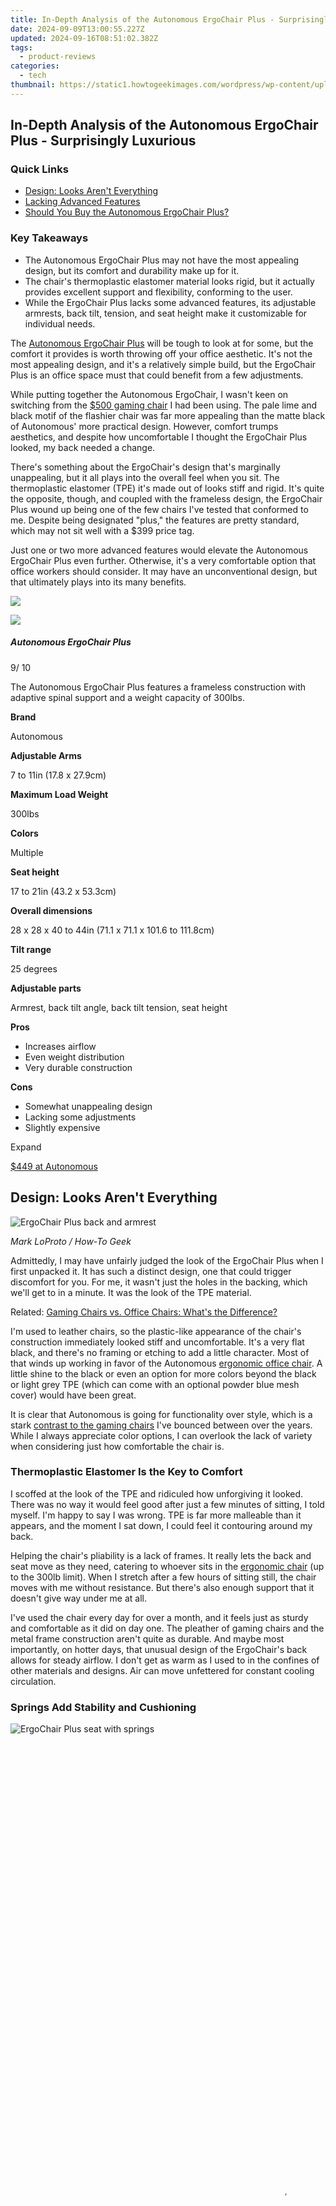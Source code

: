 ```yaml
---
title: In-Depth Analysis of the Autonomous ErgoChair Plus - Surprisingly Luxurious
date: 2024-09-09T13:00:55.227Z
updated: 2024-09-16T08:51:02.382Z
tags:
  - product-reviews
categories:
  - tech
thumbnail: https://static1.howtogeekimages.com/wordpress/wp-content/uploads/2023/05/ErgoChair-Plus-Hero-1.jpg
---
```


## In-Depth Analysis of the Autonomous ErgoChair Plus - Surprisingly Luxurious

### Quick Links

* [Design: Looks Aren't Everything](https://screen-activity-recording.techidaily.com/comprehensive-assessment-of-frozen-treats-on-display/)
* [Lacking Advanced Features](https://on-screen-recording.techidaily.com/new-in-2024-the-streaming-showdown-obs-vs-twitch/)
* [Should You Buy the Autonomous ErgoChair Plus?](https://extra-support.techidaily.com/new-insightful-analysis-the-dji-inspire-2-story/)

### Key Takeaways

* The Autonomous ErgoChair Plus may not have the most appealing design, but its comfort and durability make up for it.
* The chair's thermoplastic elastomer material looks rigid, but it actually provides excellent support and flexibility, conforming to the user.
* While the ErgoChair Plus lacks some advanced features, its adjustable armrests, back tilt, tension, and seat height make it customizable for individual needs.

 The [Autonomous ErgoChair Plus](https://www.autonomous.ai/office-chairs/kinn-chair?option1559=1882&purchase%5Fmethod=1) will be tough to look at for some, but the comfort it provides is worth throwing off your office aesthetic. It's not the most appealing design, and it's a relatively simple build, but the ErgoChair Plus is an office space must that could benefit from a few adjustments.

 While putting together the Autonomous ErgoChair, I wasn't keen on switching from the [$500 gaming chair](https://remote-screen-capture.techidaily.com/new-reaping-rewards-a-comprehensive-guide-to-7-14-stardew-mods/) I had been using. The pale lime and black motif of the flashier chair was far more appealing than the matte black of Autonomous' more practical design. However, comfort trumps aesthetics, and despite how uncomfortable I thought the ErgoChair Plus looked, my back needed a change.

 There's something about the ErgoChair's design that's marginally unappealing, but it all plays into the overall feel when you sit. The thermoplastic elastomer (TPE) it's made out of looks stiff and rigid. It's quite the opposite, though, and coupled with the frameless design, the ErgoChair Plus wound up being one of the few chairs I've tested that conformed to me. Despite being designated "plus," the features are pretty standard, which may not sit well with a $399 price tag.

 Just one or two more advanced features would elevate the Autonomous ErgoChair Plus even further. Otherwise, it's a very comfortable option that office workers should consider. It may have an unconventional design, but that ultimately plays into its many benefits.

![](https://static1.howtogeekimages.com/wordpress/wp-content/uploads/2023/07/autonomous-ergochair-plus-on-a-gray-background-1.jpg) 

![](https://static1.howtogeekimages.com/wordpresshttps://static0.howtogeekimages.com/wordpress/wp-content/uploads/2023/07/2023-howtogeek-ec_final.png) 

#####  Autonomous ErgoChair Plus

9/ 10 

The Autonomous ErgoChair Plus features a frameless construction with adaptive spinal support and a weight capacity of 300lbs.

**Brand** 

 Autonomous 

**Adjustable Arms** 

 7 to 11in (17.8 x 27.9cm) 

**Maximum Load Weight** 

 300lbs 

**Colors** 

 Multiple 

**Seat height** 

 17 to 21in (43.2 x 53.3cm) 

**Overall dimensions** 

 28 x 28 x 40 to 44in (71.1 x 71.1 x 101.6 to 111.8cm) 

**Tilt range** 

 25 degrees 

**Adjustable parts** 

 Armrest, back tilt angle, back tilt tension, seat height 

**Pros** 
* Increases airflow
* Even weight distribution
* Very durable construction

**Cons** 
* Somewhat unappealing design
* Lacking some adjustments
* Slightly expensive

Expand 

[$449 at Autonomous](https://www.autonomous.ai/office-chairs/kinn-chair?option1559=1882&purchase%5Fmethod=1/) 

##  Design: Looks Aren't Everything

![ErgoChair Plus back and armrest](https://static1.howtogeekimages.com/wordpress/wp-content/uploads/2023/05/ErgoChair-Plus-Back.jpg) 

_Mark LoProto / How-To Geek_

 Admittedly, I may have unfairly judged the look of the ErgoChair Plus when I first unpacked it. It has such a distinct design, one that could trigger discomfort for you. For me, it wasn't just the holes in the backing, which we'll get to in a minute. It was the look of the TPE material.

Related: [Gaming Chairs vs. Office Chairs: What's the Difference?](https://bypass-frp.techidaily.com/step-by-step-tutorial-how-to-bypass-poco-x6-frp-by-drfone-android/) 

 I'm used to leather chairs, so the plastic-like appearance of the chair's construction immediately looked stiff and uncomfortable. It's a very flat black, and there's no framing or etching to add a little character. Most of that winds up working in favor of the Autonomous [ergonomic office chair](https://phone-solutions.techidaily.com/in-2024-is-pgsharp-legal-when-you-are-playing-pokemon-on-realme-12-proplus-5g-drfone-by-drfone-virtual-android/). A little shine to the black or even an option for more colors beyond the black or light grey TPE (which can come with an optional powder blue mesh cover) would have been great.

 It is clear that Autonomous is going for functionality over style, which is a stark [contrast to the gaming chairs](https://bypass-frp.techidaily.com/step-by-step-tutorial-how-to-bypass-poco-x6-frp-by-drfone-android/) I've bounced between over the years. While I always appreciate color options, I can overlook the lack of variety when considering just how comfortable the chair is.

###  Thermoplastic Elastomer Is the Key to Comfort

 I scoffed at the look of the TPE and ridiculed how unforgiving it looked. There was no way it would feel good after just a few minutes of sitting, I told myself. I'm happy to say I was wrong. TPE is far more malleable than it appears, and the moment I sat down, I could feel it contouring around my back.

 Helping the chair's pliability is a lack of frames. It really lets the back and seat move as they need, catering to whoever sits in the [ergonomic chair](https://www.reviewgeek.com/109742/the-best-ergonomic-office-chairs/) (up to the 300lb limit). When I stretch after a few hours of sitting still, the chair moves with me without resistance. But there's also enough support that it doesn't give way under me at all.

 I've used the chair every day for over a month, and it feels just as sturdy and comfortable as it did on day one. The pleather of gaming chairs and the metal frame construction aren't quite as durable. And maybe most importantly, on hotter days, that unusual design of the ErgoChair's back allows for steady airflow. I don't get as warm as I used to in the confines of other materials and designs. Air can move unfettered for constant cooling circulation.

###  Springs Add Stability and Cushioning

![ErgoChair Plus seat with springs](https://static1.howtogeekimages.com/wordpress/wp-content/uploads/2023/05/ErgoChair-Plus-Springs.jpg) 

<!-- affiliate ads begin -->
<span id="1516072">
					<video width="864" height="1536" style="cursor:pointer"
           poster="//a.impactradius-go.com/display-clicktoplayimage/1516072.png"
           onclick="if(!this.playClicked){this.play();this.setAttribute('controls',true);this.playClicked=true;}">
	   <source src="//a.impactradius-go.com/display-ad/16446-1516072">
	   <img src="//a.impactradius-go.com/display-clicktoplayimage/1516072.png" style="border: none; height: 100%; width: 100%; object-fit: contain">
	</video>
	<div style="width:540px;text-align:center"><a href="javascript:window.open(decodeURIComponent('https%3A%2F%2Flaganoo.pxf.io%2Fc%2F5597632%2F1516072%2F16446'), '_blank');void(0);">Click here</a></div>
</span>
<img height="0" width="0" src="https://imp.pxf.io/i/5597632/1516072/16446" style="position:absolute;visibility:hidden;" border="0" />
<!-- affiliate ads end -->

_Mark LoProto / How-To Geek_

 The seat of the ErgoChair is another unique feature that pays off. Think of the science behind a mattress, just condensed down to the size of a [standard office chair](https://snapchat-videos.techidaily.com/updated-2024-approved-peeling-back-layers-the-hidden-meanings-of-everyday-emojis/). Unlike foam, which is common even in higher-priced gaming and office chairs, the springs push back against you to prevent a dip on either side.

 I frequently suffered from lower back and tailbone pain in my other chair. The ErgoChair Plus has virtually cured my ails, and I'm really in it for more hours than I had been with my previous chair. From what I can tell, there's been no shift in how the springs are sitting. I suspect that foam cushions would have sunk a little by now, causing an uneven distribution of pressure in my lower body.

##  Lacking Advanced Features

 There are four adjustments that you can make to the ErgoChair Plus. The armrests can be raised or lowered, the back tilts back up to 25 degrees, the back tilt tension can be increased or decreased, and the seat can raise from 17 to 21 inches. They're all pretty standard on most office chairs, but for the price of the ErgoChair Plus, I would have appreciated a few more.

 For just $50 more, the [ErgoChair Pro](https://www.autonomous.ai/office-chairs/ergonomic-chair) adds seat tilt and a headrest, the latter of which is very noticeably missing. Then again, the Pro does seem to lose the springs, which is one of my favorite features of the Plus.

 It's a balancing act of finding what suits you best. As it stands, I'm missing some of those extra adjustments, but not enough to give up some of the elements of the ErgoChair Plus.

<!-- affiliate ads begin -->
<span id="1983573">
					<video width="576" height="240" style="cursor:pointer"
           poster="//a.impactradius-go.com/display-clicktoplayimage/1983573.png"
           onclick="if(!this.playClicked){this.play();this.setAttribute('controls',true);this.playClicked=true;}">
	   <source src="//a.impactradius-go.com/display-ad/22993-1983573">
	   <img src="//a.impactradius-go.com/display-clicktoplayimage/1983573.png" style="border: none; height: 100%; width: 100%; object-fit: contain">
	</video>
	<div style="width:360px;text-align:center"><a href="javascript:window.open(decodeURIComponent('https%3A%2F%2Fhomestyler.sjv.io%2Fc%2F5597632%2F1983573%2F22993'), '_blank');void(0);">Click here</a></div>
</span>
<img height="0" width="0" src="https://imp.pxf.io/i/5597632/1983573/22993" style="position:absolute;visibility:hidden;" border="0" />
<!-- affiliate ads end -->

##  Should You Buy the Autonomous ErgoChair Plus?

 There is a lot to like about the [Autonomous ErgoChair Plus](https://www.autonomous.ai/office-chairs/kinn-chair?option1559=1882&purchase%5Fmethod=1). This is certainly a case of the good outweighing the bad, especially since the bad is going to be trivial to so many. The chair isn't too aesthetically pleasing, but if you can look past it (or don't mind it at all), then it's absolutely worth having in your home office.

 The ErgoChair Plus may be missing some of the more advanced features of the [ErgoChair Pro](https://www.autonomous.ai/office-chairs/ergonomic-chair), but the expected back tilt angle and tension, armrest and seat height adjustments, and seat depth are enough to let you customize the arrangement to fit your body. I would have loved the headrest and seat tilt of the ErgoChair Pro, but they're not essential.

 What is essential is the design and materials of the chair, and Autonomous chose wisely. TPE and springs promote even weight distribution and increase airflow to correct many of the issues common in other office chairs.

 I suspect I'll be using the Autonomous ErgoChair Plus for quite a while, likely until it starts to break down. Considering how well it's held up so far, I'm not thinking that will be anytime soon.

![](https://static1.howtogeekimages.com/wordpress/wp-content/uploads/2023/07/autonomous-ergochair-plus-on-a-gray-background-1.jpg) 

<!-- affiliate ads begin -->
<a href="https://unicoeye.pxf.io/c/5597632/2134249/18498" target="_top" id="2134249">
  <img src="//a.impactradius-go.com/display-ad/18498-2134249" border="0" alt="https://techidaily.com" width="728" height="90"/>
</a>
<img height="0" width="0" src="https://unicoeye.pxf.io/i/5597632/2134249/18498" style="position:absolute;visibility:hidden;" border="0" />
<!-- affiliate ads end -->

![](https://static1.howtogeekimages.com/wordpresshttps://static0.howtogeekimages.com/wordpress/wp-content/uploads/2023/07/2023-howtogeek-ec_final.png) 

#####  Autonomous ErgoChair Plus

9/ 10 

The Autonomous ErgoChair Plus features a frameless construction with adaptive spinal support and a weight capacity of 300lbs.

[$449 at Autonomous](https://www.autonomous.ai/office-chairs/kinn-chair?option1559=1882&purchase%5Fmethod=1/)

<ins class="adsbygoogle"
     style="display:block"
     data-ad-format="autorelaxed"
     data-ad-client="ca-pub-7571918770474297"
     data-ad-slot="1223367746"></ins>

<ins class="adsbygoogle"
     style="display:block"
     data-ad-client="ca-pub-7571918770474297"
     data-ad-slot="8358498916"
     data-ad-format="auto"
     data-full-width-responsive="true"></ins>

<span class="atpl-alsoreadstyle">Also read:</span>
<div><ul>
<li><a href="https://extra-hints.techidaily.com/new-crafting-a-professional-rss-feed-for-your-podcast/"><u>[New] Crafting a Professional RSS Feed for Your Podcast</u></a></li>
<li><a href="https://screen-video-capture.techidaily.com/new-in-depth-review-elevating-your-recording-game-with-showmore-for-2024/"><u>[New] In-Depth Review Elevating Your Recording Game with ShowMore for 2024</u></a></li>
<li><a href="https://solve-lab.techidaily.com/iuwutuobpplusajiplusi7veobqplusihjoobioociplusodleodquodqpluswpluociuodhuocrplusodiplusodgplusocrzrjgyrph5hkui3opohjga7mlrnms5ui/"><u>家で手軽に行えるフリル取りテクニック:お金不要の方法</u></a></li>
<li><a href="https://solve-lab.techidaily.com/astuces-handbrake-pour-la-correction-des-erreurs-de-titres-de-dvd-comment-faire/"><u>Astuces HandBrake Pour La Correction Des Erreurs De Titres De DVD - Comment Faire?</u></a></li>
<li><a href="https://tech-recovery.techidaily.com/expert-tips-reactivating-closed-caption-support-on-roku-tvs-and-streamers/"><u>Expert Tips: Reactivating Closed Caption Support on Roku TVs and Streamers</u></a></li>
<li><a href="https://location-social.techidaily.com/how-to-change-your-motorola-edge-40-pro-location-on-life360-without-anyone-knowing-drfone-by-drfone-virtual-android/"><u>How to Change Your Motorola Edge 40 Pro Location on life360 Without Anyone Knowing? | Dr.fone</u></a></li>
<li><a href="https://sim-unlock.techidaily.com/in-2024-how-to-check-if-your-oppo-a58-4g-is-unlocked-by-drfone-android/"><u>In 2024, How To Check if Your Oppo A58 4G Is Unlocked</u></a></li>
<li><a href="https://solve-lab.techidaily.com/itunes-compatibility-fix-successfully-connecting-ipod-touch-to-windows-n-version-on-your-pc/"><u>ITunes Compatibility Fix: Successfully Connecting iPod Touch to Windows N Version on Your PC</u></a></li>
<li><a href="https://solve-lab.techidaily.com/profi-unterstutzung-bei-der-verwendung-von-winx-dvd-ripper-und-videosoftwarenutzung-online-technischer-service-center/"><u>Profi-Unterstützung Bei Der Verwendung Von WinX DVD Ripper Und Videosoftwarenutzung Online – Technischer Service Center</u></a></li>
<li><a href="https://solve-lab.techidaily.com/step-by-step-tutorial-on-configuring-ideal-video-preferences-in-handbrake-for-your-android-tablet-viewing-experience/"><u>Step-by-Step Tutorial on Configuring Ideal Video Preferences in Handbrake for Your Android Tablet Viewing Experience</u></a></li>
<li><a href="https://solve-lab.techidaily.com/techniques-faciles-a-succes-pour-assembler-des-fichiers-video-mp4-tous-ensemble/"><u>Techniques Faciles À Succès Pour Assembler Des Fichiers Vidéo MP4 Tous Ensemble</u></a></li>
<li><a href="https://android-unlock.techidaily.com/top-10-fingerprint-lock-apps-to-lock-your-oppo-find-n3-phone-by-drfone-android/"><u>Top 10 Fingerprint Lock Apps to Lock Your Oppo Find N3 Phone</u></a></li>
<li><a href="https://fake-location.techidaily.com/ultimate-guide-to-free-pptp-vpn-for-beginners-on-realme-12plus-5g-drfone-by-drfone-virtual-android/"><u>Ultimate Guide to Free PPTP VPN For Beginners On Realme 12+ 5G | Dr.fone</u></a></li>
<li><a href="https://fox-that.techidaily.com/unstuck-from-silence-9-strategies-to-get-your-iphone-voicemail-running-smoothly-again/"><u>Unstuck From Silence: 9 Strategies to Get Your iPhone Voicemail Running Smoothly Again</u></a></li>
<li><a href="https://solve-lab.techidaily.com/1725289965419-winx-dvd-copy-pro-dvd/"><u>WinX DVD Copy Pro에서 원형 카드를 백업하고 이소스 파일을 만들기 위해 DVD 디지털화 방법</u></a></li>
</ul></div>

